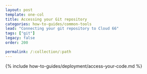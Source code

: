 ```yaml
---
layout: post
template: one-col
title: Accessing your Git repository
categories: how-to-guides/common-tools
lead: "Connecting your git repository to Cloud 66"
tags: ["git"]
legacy: false
order: 200

permalink: /:collection/:path
---
```

{% include how-to-guides/deployment/access-your-code.md %}